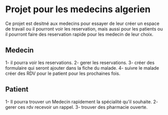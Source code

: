 # Projet pour les medecins algerien
Ce projet est desitné aux medecins pour essayer de leur créer un espace de travail ou il pourront voir les reservation, mais aussi pour les patients ou il pourront faire des reservation rapide pour les medecin de leur choix.

## Medecin 
1- il pourra voir les reservations.
2- gerer les reservations. 
3- créer des formulaire qui seront ajouter dans la fiche du malade. 
4- suivre le malade créer des RDV pour le patient pour les prochaines fois.

## Patient

1- Il pourra trouver un Medecin rapidement la spécialité qu'il souhaite. 
2- gerer ces rdv recevoir un rappel. 
3- trouver des pharmacie ouverte.
